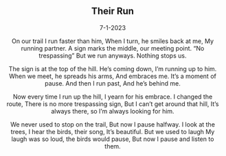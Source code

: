 <div align=center>

## Their Run

7-1-2023


On our trail I run faster than him,
When I turn, he smiles back at me,
My running partner.
A sign marks the middle, our meeting point.
“No trespassing”
But we run anyways. Nothing stops us.

The sign is at the top of the hill.
He’s coming down, I’m running up to him.
When we meet, he spreads his arms,
And embraces me. It’s a moment of pause.
And then I run past, And he’s behind me.

Now every time I run up the hill,
I yearn for his embrace.
I changed the route, 
There is no more trespassing sign,
But I can’t get around that hill,
It’s always there, so I’m always looking for him.

We never used to stop on the trail,
But now I pause halfway. I look at the trees,
I hear the birds, their song,
It’s beautiful. But we used to laugh
My laugh was so loud, the birds would pause,
But now I pause and listen to them.

